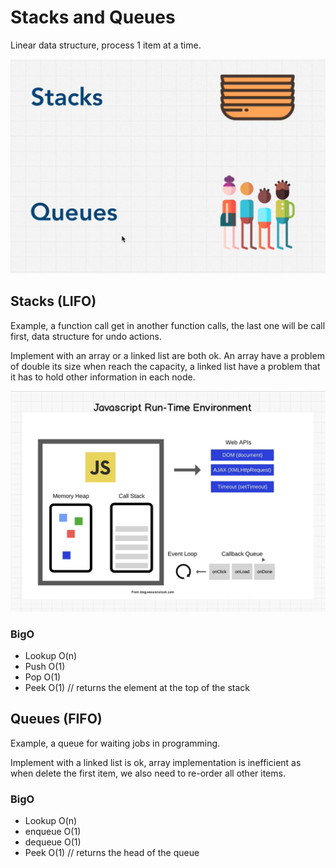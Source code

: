 # Stacks and Queues
Linear data structure, process 1 item at a time.

![stacks and queues](./stacks_and_queues.jpg)

## Stacks (LIFO)
Example, a function call get in another function calls, the last one will be call first, data structure for undo actions.

Implement with an array or a linked list are both ok. An array have a problem of double its size when reach the capacity, a linked list have a problem that it has to hold other information in each node.

![javascript-runtime-environment](./javascript_runtime_environment.jpg)

### BigO
- Lookup O(n)
- Push O(1)
- Pop O(1) 
- Peek O(1) // returns the element at the top of the stack

## Queues (FIFO)
Example, a queue for waiting jobs in programming.

Implement with a linked list is ok, array implementation is inefficient as when delete the first item, we also need to re-order all other items.

### BigO
- Lookup O(n)
- enqueue O(1)
- dequeue O(1)
- Peek O(1) // returns the head of the queue
